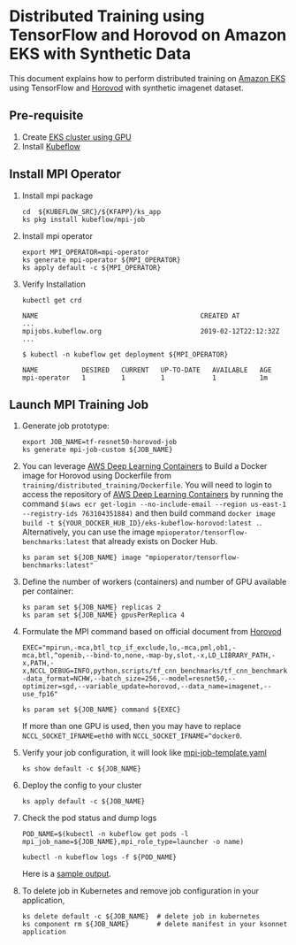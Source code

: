 # Distributed Training using TensorFlow and Horovod on Amazon EKS with Synthetic Data

This document explains how to perform distributed training on [Amazon EKS](https://aws.amazon.com/eks/) using TensorFlow and [Horovod](https://github.com/uber/horovod) with synthetic imagenet dataset.

## Pre-requisite

1. Create [EKS cluster using GPU](../../eks-gpu.md)
1. Install [Kubeflow](../../kubeflow.md)

## Install MPI Operator

1. Install mpi package

   ```
   cd  ${KUBEFLOW_SRC}/${KFAPP}/ks_app
   ks pkg install kubeflow/mpi-job
   ```

1. Install mpi operator

   ```
   export MPI_OPERATOR=mpi-operator
   ks generate mpi-operator ${MPI_OPERATOR}
   ks apply default -c ${MPI_OPERATOR}
   ```

1. Verify Installation

   ```
   kubectl get crd

   NAME                                         CREATED AT
   ...
   mpijobs.kubeflow.org                         2019-02-12T22:12:32Z
   ...

   $ kubectl -n kubeflow get deployment ${MPI_OPERATOR}

   NAME           DESIRED   CURRENT   UP-TO-DATE   AVAILABLE   AGE
   mpi-operator   1         1         1            1           1m
   ```

## Launch MPI Training Job

1. Generate job prototype:

   ```
   export JOB_NAME=tf-resnet50-horovod-job
   ks generate mpi-job-custom ${JOB_NAME}
   ```

1. You can leverage [AWS Deep Learning Containers](https://aws.amazon.com/machine-learning/containers/) to Build a Docker image for Horovod using Dockerfile from `training/distributed_training/Dockerfile`. You will need to login to access the repository of [AWS Deep Learning Containers](https://aws.amazon.com/machine-learning/containers/) by running the command `$(aws ecr get-login --no-include-email --region us-east-1 --registry-ids 763104351884)` and then build command `docker image build -t ${YOUR_DOCKER_HUB_ID}/eks-kubeflow-horovod:latest .`. Alternatively, you can use the image `mpioperator/tensorflow-benchmarks:latest` that already exists on Docker Hub.

   ```
   ks param set ${JOB_NAME} image "mpioperator/tensorflow-benchmarks:latest"
   ```

1. Define the number of workers (containers) and number of GPU available per container:

   ```
   ks param set ${JOB_NAME} replicas 2
   ks param set ${JOB_NAME} gpusPerReplica 4
   ```

1. Formulate the MPI command based on official document from [Horovod](https://github.com/uber/horovod)

    ```
    EXEC="mpirun,-mca,btl_tcp_if_exclude,lo,-mca,pml,ob1,-mca,btl,^openib,--bind-to,none,-map-by,slot,-x,LD_LIBRARY_PATH,-x,PATH,-x,NCCL_DEBUG=INFO,python,scripts/tf_cnn_benchmarks/tf_cnn_benchmarks.py,--data_format=NCHW,--batch_size=256,--model=resnet50,--optimizer=sgd,--variable_update=horovod,--data_name=imagenet,--use_fp16"

    ks param set ${JOB_NAME} command ${EXEC}
    ```

    If more than one GPU is used, then you may have to replace `NCCL_SOCKET_IFNAME=eth0` with `NCCL_SOCKET_IFNAME=^docker0`.

1. Verify your job configuration, it will look like [mpi-job-template.yaml](training/distributed_training/mpi-job-template.yaml)

    ```
    ks show default -c ${JOB_NAME}
    ```

1. Deploy the config to your cluster

    ```
    ks apply default -c ${JOB_NAME}
    ```

1. Check the pod status and dump logs

    ```
    POD_NAME=$(kubectl -n kubeflow get pods -l mpi_job_name=${JOB_NAME},mpi_role_type=launcher -o name)

    kubectl -n kubeflow logs -f ${POD_NAME}
    ```

    Here is a [sample output](logs/tensorflow-horovod-synthetic-log.txt).

1. To delete job in Kubernetes and remove job configuration in your application,

    ```
    ks delete default -c ${JOB_NAME}  # delete job in kubernetes
    ks component rm ${JOB_NAME}       # delete manifest in your ksonnet application
    ```
